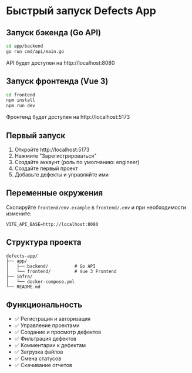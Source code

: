 # Быстрый запуск Defects App

## Запуск бэкенда (Go API)

```bash
cd app/backend
go run cmd/api/main.go
```

API будет доступен на http://localhost:8080

## Запуск фронтенда (Vue 3)

```bash
cd frontend
npm install
npm run dev
```

Фронтенд будет доступен на http://localhost:5173

## Первый запуск

1. Откройте http://localhost:5173
2. Нажмите "Зарегистрироваться"
3. Создайте аккаунт (роль по умолчанию: engineer)
4. Создайте первый проект
5. Добавьте дефекты и управляйте ими

## Переменные окружения

Скопируйте `frontend/env.example` в `frontend/.env` и при необходимости измените:

```
VITE_API_BASE=http://localhost:8080
```

## Структура проекта

```
defects-app/
├── app/
│   ├── backend/          # Go API
│   └── frontend/         # Vue 3 Frontend
├── infra/
│   └── docker-compose.yml
└── README.md
```

## Функциональность

- ✅ Регистрация и авторизация
- ✅ Управление проектами
- ✅ Создание и просмотр дефектов
- ✅ Фильтрация дефектов
- ✅ Комментарии к дефектам
- ✅ Загрузка файлов
- ✅ Смена статусов
- ✅ Скачивание отчетов
